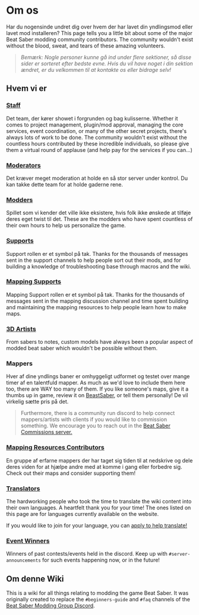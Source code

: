 # Om os
Har du nogensinde undret dig over hvem der har lavet din yndlingsmod eller lavet mod installeren? This page tells you a little bit about some of the major Beat Saber modding community contributors. The community wouldn't exist without the blood, sweat, and tears of these amazing volunteers.

> *Bemærk: Nogle personer kunne gå ind under flere sektioner, så disse sider er sorteret efter bedste evne. Hvis du vil have noget i din sektion ændret, er du velkommen til at kontakte os eller bidrage selv!*

## Hvem vi er

### [Staff](./staff.md)
Det team, der kører showet i forgrunden og bag kulisserne. Whether it comes to project management, plugin/mod approval, managing the core services, event coordination, or many of the other secret projects, there's always lots of work to be done. The community wouldn't exist without the countless hours contributed by these incredible individuals, so please give them a virtual round of applause (and help pay for the services if you can...)

### [Moderators](./moderators.md)
Det kræver meget moderation at holde en så stor server under kontrol. Du kan takke dette team for at holde gaderne rene.

### [Modders](./modders.md)
Spillet som vi kender det ville ikke eksistere, hvis folk ikke ønskede at tilføje deres eget twist til det. These are the modders who have spent countless of their own hours to help us personalize the game.

### [Supports](./supports.md)
Support rollen er et symbol på tak. Thanks for the thousands of messages sent in the support channels to help people sort out their mods, and for building a knowledge of troubleshooting base through macros and the wiki.

### [Mapping Supports](./mapping-supports.md)
Mapping Support rollen er et symbol på tak. Thanks for the thousands of messages sent in the mapping discussion channel and time spent building and maintaining the mapping resources to help people learn how to make maps.

### [3D Artists](./3d-artists.md)
From sabers to notes, custom models have always been a popular aspect of modded beat saber which wouldn't be possible without them.

### Mappers
Hver af dine yndlings baner er omhyggeligt udformet og testet over mange timer af en talentfuld mapper. As much as we'd love to include them here too, there are WAY too many of them. If you like someone's maps, give it a thumbs up in game, review it on [BeastSaber](https://bsaber.com), or tell them personally! De vil virkelig sætte pris på det.

> Furthermore, there is a community run discord to help connect mappers/artists with clients if you would like to commission something. We encourage you to reach out in the [Beat Saber Commissions server.](https://discord.gg/e4f3WBBVnr)

### [Mapping Resources Contributors](/mapping/mapping-credits.md)
En gruppe af erfarne mappers der har taget sig tiden til at nedskrive og dele deres viden for at hjælpe andre med at komme i gang eller forbedre sig. Check out their maps and consider supporting them!

### [Translators](./translators.md)
The hardworking people who took the time to translate the wiki content into their own languages. A heartfelt thank you for your time! The ones listed on this page are for languages currently available on the website.

If you would like to join for your language, you can [apply to help translate!](https://forms.gle/e3BqA3poMjESARe76)

### [Event Winners](./event-winner.md)
Winners of past contests/events held in the discord. Keep up with `#server-announcements` for such events happening now, or in the future!

## Om denne Wiki
This is a wiki for all things relating to modding the game Beat Saber. It was originally created to replace the `#beginners-guide` and `#faq` channels of the [Beat Saber Modding Group Discord](https://discord.gg/beatsabermods).
